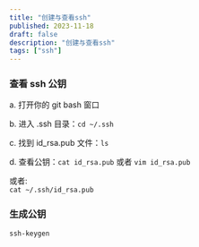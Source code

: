 ```yaml
---
title: "创建与查看ssh"
published: 2023-11-18
draft: false
description: "创建与查看ssh"
tags: ["ssh"]
---
```


### 查看 ssh 公钥

a. 打开你的 git bash 窗口

b. 进入 .ssh 目录：`cd ~/.ssh  `

c. 找到 id_rsa.pub 文件：`ls `

d. 查看公钥：`cat id_rsa.pub` 或者 `vim id_rsa.pub `

或者:  
`cat ~/.ssh/id_rsa.pub`

### 生成公钥

`ssh-keygen`
